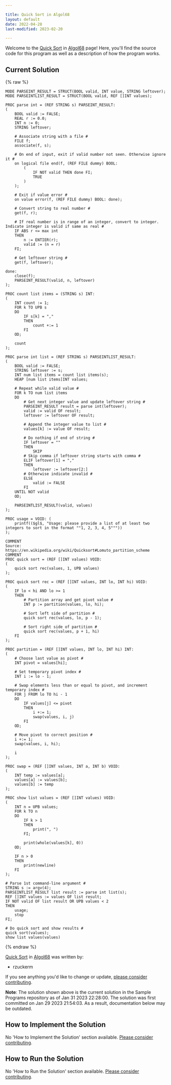 ```yaml
---

title: Quick Sort in Algol68
layout: default
date: 2022-04-28
last-modified: 2023-02-20

---
```


Welcome to the [Quick Sort](https://sampleprograms.io/projects/quick-sort) in [Algol68](https://sampleprograms.io/languages/algol68) page! Here, you'll find the source code for this program as well as a description of how the program works.

## Current Solution

{% raw %}

```algol68
MODE PARSEINT_RESULT = STRUCT(BOOL valid, INT value, STRING leftover);
MODE PARSEINTLIST_RESULT = STRUCT(BOOL valid, REF []INT values);

PROC parse int = (REF STRING s) PARSEINT_RESULT:
(
    BOOL valid := FALSE;
    REAL r := 0.0;
    INT n := 0;
    STRING leftover;

    # Associate string with a file #
    FILE f;
    associate(f, s);

    # On end of input, exit if valid number not seen. Otherwise ignore it #
    on logical file end(f, (REF FILE dummy) BOOL:
        (
            IF NOT valid THEN done FI;
            TRUE
        )
    );

    # Exit if value error #
    on value error(f, (REF FILE dummy) BOOL: done);

    # Convert string to real number #
    get(f, r);

    # If real number is in range of an integer, convert to integer. Indicate integer is valid if same as real #
    IF ABS r <= max int
    THEN
        n := ENTIER(r);
        valid := (n = r)
    FI;

    # Get leftover string #
    get(f, leftover);

done:
    close(f);
    PARSEINT_RESULT(valid, n, leftover)
);

PROC count list items = (STRING s) INT:
(
    INT count := 1;
    FOR k TO UPB s
    DO
        IF s[k] = ","
        THEN
            count +:= 1
        FI
    OD;

    count
);

PROC parse int list = (REF STRING s) PARSEINTLIST_RESULT:
(
    BOOL valid := FALSE;
    STRING leftover := s;
    INT num list items = count list items(s);
    HEAP [num list items]INT values;

    # Repeat while valid value #
    FOR k TO num list items
    DO
        # Get next integer value and update leftover string #
        PARSEINT_RESULT result = parse int(leftover);
        valid := valid OF result;
        leftover := leftover OF result;

        # Append the integer value to list #
        values[k] := value OF result;

        # Do nothing if end of string #
        IF leftover = ""
        THEN
            SKIP
        # Skip comma if leftover string starts with comma #
        ELIF leftover[1] = ","
        THEN
            leftover := leftover[2:]
        # Otherwise indicate invalid #
        ELSE
            valid := FALSE
        FI
    UNTIL NOT valid
    OD;

    PARSEINTLIST_RESULT(valid, values)
);

PROC usage = VOID: (
    printf(($gl$, "Usage: please provide a list of at least two integers to sort in the format ""1, 2, 3, 4, 5"""))
);

COMMENT
Source: https://en.wikipedia.org/wiki/Quicksort#Lomuto_partition_scheme
COMMENT
PROC quick sort = (REF []INT values) VOID:
(
    quick sort rec(values, 1, UPB values)
);

PROC quick sort rec = (REF []INT values, INT lo, INT hi) VOID:
(
    IF lo < hi AND lo >= 1
    THEN
        # Partition array and get pivot value #
        INT p := partition(values, lo, hi);

        # Sort left side of partition #
        quick sort rec(values, lo, p - 1);

        # Sort right side of partition #
        quick sort rec(values, p + 1, hi)
    FI
);

PROC partition = (REF []INT values, INT lo, INT hi) INT:
(
    # Choose last value as pivot #
    INT pivot = values[hi];

    # Set temporary pivot index #
    INT i := lo - 1;

    # Swap elements less than or equal to pivot, and increment temporary index #
    FOR j FROM lo TO hi - 1
    DO
        IF values[j] <= pivot
        THEN
            i +:= 1;
            swap(values, i, j)
        FI
    OD;

    # Move pivot to correct position #
    i +:= 1;
    swap(values, i, hi);

    i
);

PROC swap = (REF []INT values, INT a, INT b) VOID:
(
    INT temp := values[a];
    values[a] := values[b];
    values[b] := temp
);

PROC show list values = (REF []INT values) VOID:
(
    INT n = UPB values;
    FOR k TO n
    DO
        IF k > 1
        THEN
            print(", ")
        FI;

        print(whole(values[k], 0))
    OD;

    IF n > 0
    THEN
        print(newline)
    FI
);

# Parse 1st command-line argument #
STRING s := argv(4);
PARSEINTLIST_RESULT list result := parse int list(s);
REF []INT values := values OF list result;
IF NOT valid OF list result OR UPB values < 2
THEN
    usage;
    stop
FI;

# Do quick sort and show results #
quick sort(values);
show list values(values)
```

{% endraw %}

[Quick Sort](https://sampleprograms.io/projects/quick-sort) in [Algol68](https://sampleprograms.io/languages/algol68) was written by:

- rzuckerm

If you see anything you'd like to change or update, [please consider contributing](https://github.com/TheRenegadeCoder/sample-programs).

**Note**: The solution shown above is the current solution in the Sample Programs repository as of Jan 31 2023 22:28:00. The solution was first committed on Jan 29 2023 21:54:03. As a result, documentation below may be outdated.

## How to Implement the Solution

No 'How to Implement the Solution' section available. [Please consider contributing](https://github.com/TheRenegadeCoder/sample-programs-website).

## How to Run the Solution

No 'How to Run the Solution' section available. [Please consider contributing](https://github.com/TheRenegadeCoder/sample-programs-website).